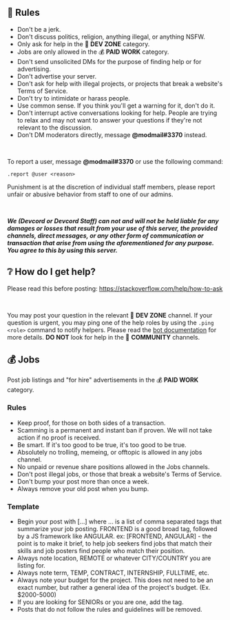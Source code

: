 ## 📔 Rules 
- Don't be a jerk.
- Don't discuss politics, religion, anything illegal, or anything NSFW.
- Only ask for help in the 🚧 **DEV ZONE** category.
- Jobs are only allowed in the 💰 **PAID WORK** category.
- Don't send unsolicited DMs for the purpose of finding help or for advertising.
- Don't advertise your server.
- Don't ask for help with illegal projects, or projects that break a website's Terms of Service.
- Don't try to intimidate or harass people.
- Use common sense. If you think you'll get a warning for it, don't do it.
- Don't interrupt active conversations looking for help. People are trying to relax and may not want to answer your questions if they're not relevant to the discussion.
- Don't DM moderators directly, message **@modmail#3370** instead.

<br>

To report a user, message **@modmail#3370** or use the following command:
```
.report @user <reason>
```
Punishment is at the discretion of individual staff members, please report unfair or abusive behavior from staff to one of our admins.

<br>

***We (Devcord or Devcord Staff) can not and will not be held liable for any damages or losses that result from your use of this server, the provided channels, direct messages, or any other form of communication or transaction that arise from using the aforementioned for any purpose. You agree to this by using this server.***
 
 
## ❔ How do I get help?
Please read this before posting: https://stackoverflow.com/help/how-to-ask

<br>

You may post your question in the relevant 🚧 **DEV ZONE** channel. If your question is urgent, you may ping one of the help roles by using the `.ping <role>` command to notify helpers. Please read the [bot documentation](/bots/devmod) for more details. **DO NOT** look for help in the 💖 **COMMUNITY** channels. 
 
 
## 💰 Jobs
Post job listings and "for hire" advertisements in the 💰 **PAID WORK** category.

### Rules
- Keep proof, for those on both sides of a transaction.
- Scamming is a permanent and instant ban if proven. We will not take action if no proof is received.
- Be smart. If it's too good to be true, it's too good to be true.
- Absolutely no trolling, memeing, or offtopic is allowed in any jobs channel.
- No unpaid or revenue share positions allowed in the Jobs channels.
- Don't post illegal jobs, or those that break a website's Terms of Service.
- Don't bump your post more than once a week.
- Always remove your old post when you bump.

### Template
- Begin your post with [...] where ... is a list of comma separated tags that summarize your job posting. FRONTEND is a good broad tag, followed by a JS framework like ANGULAR. ex: [FRONTEND, ANGULAR] - the point is to make it brief, to help job seekers find jobs that match their skills and job posters find people who match their position.
- Always note location, REMOTE or whatever CITY/COUNTRY you are listing for.
- Always note term, TEMP, CONTRACT, INTERNSHIP, FULLTIME, etc.
- Always note your budget for the project. This does not need to be an exact number, but rather a general idea of the project's budget. (Ex. $2000-5000)
- If you are looking for SENIORs or you are one, add the tag.
- Posts that do not follow the rules and guidelines will be removed.
